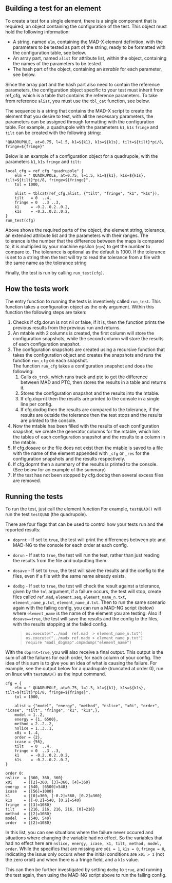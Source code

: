 Building a test for an element
------------------------------

To create a test for a single element, there is a single component that is required; an object containing the configuration of the test. This object must hold the following information: 

* A string, named `elm`, containing the MAD-X element definition, with the parameters to be tested as part of the string, ready to be formatted with the configuration table, see below.
* An array part, named `alist` for attribute list, within the object, containing the names of the parameters to be tested.
* The hash part of the object, containing an *iterable* for each parameter, see below.

Since the array part and the hash part also need to contain the reference parameters, the configuration object specific to your test must inherit from ref_cfg, which is a table that contains the reference parameters. To take from reference `alist`, you must use the `tbl_cat` function, see below.  

The sequence is a string that contains the MAD-X script to create the element that you desire to test, with all the necessary parameters, the parameters can be assigned through formatting with the configuration table. For example, a quadrupole with the parameters `k1`, `k1s` `fringe` and `tilt` can be created with the following string: 
```
"QUADRUPOLE, at=0.75, l=1.5, k1=${k1}, k1s=${k1s}, tilt=${tilt}*pi/8, fringe=${fringe}"
```

Below is an example of a configuration object for a quadrupole, with the parameters `k1`, `k1s` `fringe` and `tilt`:
```
local cfg = ref_cfg "quadrupole" {
    elm = " QUADRUPOLE, at=0.75, l=1.5, k1=${k1}, k1s=${k1s}, tilt=${tilt}*pi/8, fringe=${fringe}",
    tol = 1000,

    alist = tblcat(ref_cfg.alist, {"tilt", "fringe", "k1", "k1s"}),
    tilt   = 0  ..4,
    fringe = 0  ..3 ..3,
    k1     = -0.2..0.2..0.2,
    k1s    = -0.2..0.2..0.2,
}
run_test(cfg)
```

Above shows the required parts of the object, the element string, tolerance, an extended attribute list and the parameters with their ranges. The tolerance is the number that the difference between the maps is compared to, it is multiplied by your machine epsilon (`eps`) to get the number to compare to. The tolerance is optional as the default is 1000. If the tolerance is set to a string then the test will try to read the tolerance from a file with the same name as the tolerance string

Finally, the test is run by calling ``run_test(cfg)``. 

How the tests work
------------------

The entry function to running the tests is inventively called `run_test`. This function takes a configuration object as the only argument. Within this function the following steps are taken:

1. Checks if cfg.dorun is not nil or false, if it is, then the function prints the previous results from the previous run and returns.
2. An mtable with 2 columns is created, the first column will store the configuration snapshots, while the second column will store the results of each configuration snapshot.
3. The configuration snapshots are created using a recursive function that takes the configuration object and creates the snapshots and runs the function `run_cfg` on each snapshot.  
    The function `run_cfg` takes a configuration snapshot and does the following:
    1. Calls `do_trck`, which runs track and ptc to get the difference between MAD and PTC, then stores the results in a table and returns it.
    2. Stores the configuration snapshot and the results into the mtable.
    3. If cfg.doprnt then the results are printed to the console in a single line per config.
    4. If cfg.dodbg then the results are compared to the tolerance, if the results are outside the tolerance then the test stops and the results are printed to the console.
4. Now the mtable has been filled with the results of each configuration snapshot, we create the generator columns for the mtable, which link the tables of each configuration snapshot and the results to a column in the mtable.
5. If cfg.dosave or the file does not exist then the mtable is saved to a file with the name of the element appended with `_cfg` or `_res` for the configuration snapshots and the results respectively.
6. If cfg.doprnt then a summary of the results is printed to the console. (See below for an example of the summary)
7. If the test has not been stopped by cfg.dodbg then several excess files are removed.


Running the tests
-----------------

To run the test, just call the element function For example, ``testQUAD()`` will run the test `testQUAD` (the quadrupole).

There are four flags that can be used to control how your tests run and the reported results:

* `doprnt` - If set to `true`, the test will print the differences between ptc and MAD-NG to the console for each order at each config.
* `dorun` - If set to `true`, the test will run the test, rather than just reading the results from the file and outputting them.
* `dosave` - If set to `true`, the test will save the results and the config to the files, even if a file with the same name already exists.
* `dodbg` - If set to `true`, the test will check the result against a tolerance, given by the `tol` argument, if a failure occurs, the test will stop, create files called `ref.mad`, `element.seq`, `element_name_n.txt`, `element_name_p.txt`, `element_name_d.txt`. Then to run the same scenario again with the failing config, you can run a MAD-NG script (below) where `element_name` is the name of the element you are testing. Also if `dosave==true`, the test will save the results and the config to the files, with the results stopping at the failed config.

    >```
    >os.execute("../mad  ref.mad  > element_name_n.txt")
    >os.execute("../madx ref.madx > element_name_p.txt")
    >require "madl_dbgmap".cmpmdump("element_name")
    >```

With the `doprnt=true`, you will also receive a final output. This output is the sum of all the failures for each order, for each column of your config. The idea of this sum is to give you an idea of what is causing the failure. For example, see the output below for a quadrupole (truncated at order 0), run on linux with ``testQUAD()`` as the input command.

```
cfg = {
    elm = " QUADRUPOLE, at=0.75, l=1.5, k1=${k1}, k1s=${k1s}, tilt=${tilt}*pi/8, fringe=${fringe}",
    tol = 1000,
    
    alist = {"model", "energy", "method", "nslice", "x0i", "order", "icase", "tilt", "fringe", "k1", "k1s",},
    model = 1..2,
    energy = {1, 6500}, 
    method = 2..2..2,
    nslice = 1..3..1, 
    x0i = 1..4,
    order = {2},
    icase = {56},
    tilt   = 0  ..4,
    fringe = 0  ..3 ..3,
    k1     = -0.2..0.2..0.2,
    k1s    = -0.2..0.2..0.2,
}

order 0:
nslice  = {360, 360, 360}
x0i     = {[2]=360, [3]=360, [4]=360}
energy  = {540, [6500]=540}
icase   = {[56]=1080}
k1      = {[0]=360, [-0.2]=360, [0.2]=360}
k1s     = {[-0.2]=540, [0.2]=540}
fringe  = {[3]=1080}
tilt    = {216, 216, 216, 216, [0]=216}
method  = {[2]=1080}
model   = {540, 540}
order   = {[2]=1080}
```

In this list, you can see situations where the failure never occured and situations where changing the variable had no effect. So the variables that had no effect here are ``nslice, energy, icase, k1, tilt, method, model, order``. While the specifics that are missing are `x0i = 1`, `k1s = 0`, `fringe = 0`, indicating the issue only occurs when the initial conditions are `x0i > 1` (not the zero orbit) and when there is a fringe field, and a `k1s` value.

This can then be further investigated by setting ``dodbg`` to `true`, and running the test again, then using the MAD-NG script above to run the failing config. 